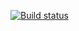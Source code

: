 [![Build status](https://ci.appveyor.com/api/projects/status/dgbdymu349069ptj?svg=true)](https://ci.appveyor.com/project/aledavydkin/3lvl-1)
